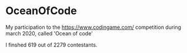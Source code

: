 # OceanOfCode
My participation to the https://www.codingame.com/ competition during march 2020, called 'Ocean of code'

I finshed 619 out of 2279 contestants.

